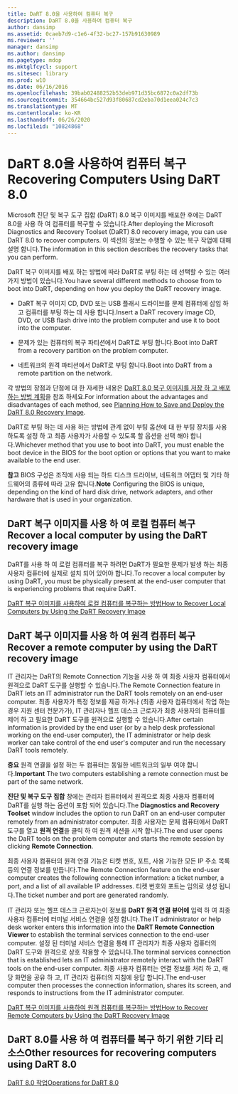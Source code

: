 ```yaml
---
title: DaRT 8.0을 사용하여 컴퓨터 복구
description: DaRT 8.0을 사용하여 컴퓨터 복구
author: dansimp
ms.assetid: 0caeb7d9-c1e6-4f32-bc27-157b91630989
ms.reviewer: ''
manager: dansimp
ms.author: dansimp
ms.pagetype: mdop
ms.mktglfcycl: support
ms.sitesec: library
ms.prod: w10
ms.date: 06/16/2016
ms.openlocfilehash: 39bab02488252b53deb971d35bc6872c0a2df73b
ms.sourcegitcommit: 354664bc527d93f80687cd2eba70d1eea024c7c3
ms.translationtype: MT
ms.contentlocale: ko-KR
ms.lasthandoff: 06/26/2020
ms.locfileid: "10824868"
---
```

# <span data-ttu-id="8a394-103">DaRT 8.0을 사용하여 컴퓨터 복구</span><span class="sxs-lookup"><span data-stu-id="8a394-103">Recovering Computers Using DaRT 8.0</span></span>


<span data-ttu-id="8a394-104">Microsoft 진단 및 복구 도구 집합 (DaRT) 8.0 복구 이미지를 배포한 후에는 DaRT 8.0을 사용 하 여 컴퓨터를 복구할 수 있습니다.</span><span class="sxs-lookup"><span data-stu-id="8a394-104">After deploying the Microsoft Diagnostics and Recovery Toolset (DaRT) 8.0 recovery image, you can use DaRT 8.0 to recover computers.</span></span> <span data-ttu-id="8a394-105">이 섹션의 정보는 수행할 수 있는 복구 작업에 대해 설명 합니다.</span><span class="sxs-lookup"><span data-stu-id="8a394-105">The information in this section describes the recovery tasks that you can perform.</span></span>

<span data-ttu-id="8a394-106">DaRT 복구 이미지를 배포 하는 방법에 따라 DaRT로 부팅 하는 데 선택할 수 있는 여러 가지 방법이 있습니다.</span><span class="sxs-lookup"><span data-stu-id="8a394-106">You have several different methods to choose from to boot into DaRT, depending on how you deploy the DaRT recovery image.</span></span>

-   <span data-ttu-id="8a394-107">DaRT 복구 이미지 CD, DVD 또는 USB 플래시 드라이브를 문제 컴퓨터에 삽입 하 고 컴퓨터를 부팅 하는 데 사용 합니다.</span><span class="sxs-lookup"><span data-stu-id="8a394-107">Insert a DaRT recovery image CD, DVD, or USB flash drive into the problem computer and use it to boot into the computer.</span></span>

-   <span data-ttu-id="8a394-108">문제가 있는 컴퓨터의 복구 파티션에서 DaRT로 부팅 합니다.</span><span class="sxs-lookup"><span data-stu-id="8a394-108">Boot into DaRT from a recovery partition on the problem computer.</span></span>

-   <span data-ttu-id="8a394-109">네트워크의 원격 파티션에서 DaRT로 부팅 합니다.</span><span class="sxs-lookup"><span data-stu-id="8a394-109">Boot into DaRT from a remote partition on the network.</span></span>

<span data-ttu-id="8a394-110">각 방법의 장점과 단점에 대 한 자세한 내용은 [DaRT 8.0 복구 이미지를 저장 하 고 배포 하는 방법 계획](planning-how-to-save-and-deploy-the-dart-80-recovery-image-dart-8.md)을 참조 하세요.</span><span class="sxs-lookup"><span data-stu-id="8a394-110">For information about the advantages and disadvantages of each method, see [Planning How to Save and Deploy the DaRT 8.0 Recovery Image](planning-how-to-save-and-deploy-the-dart-80-recovery-image-dart-8.md).</span></span>

<span data-ttu-id="8a394-111">DaRT로 부팅 하는 데 사용 하는 방법에 관계 없이 부팅 옵션에 대 한 부팅 장치를 사용 하도록 설정 하 고 최종 사용자가 사용할 수 있도록 할 옵션을 선택 해야 합니다.</span><span class="sxs-lookup"><span data-stu-id="8a394-111">Whichever method that you use to boot into DaRT, you must enable the boot device in the BIOS for the boot option or options that you want to make available to the end user.</span></span>

<span data-ttu-id="8a394-112">**참고**  BIOS 구성은 조직에 사용 되는 하드 디스크 드라이브, 네트워크 어댑터 및 기타 하드웨어의 종류에 따라 고유 합니다.</span><span class="sxs-lookup"><span data-stu-id="8a394-112">**Note** Configuring the BIOS is unique, depending on the kind of hard disk drive, network adapters, and other hardware that is used in your organization.</span></span>

 

## <span data-ttu-id="8a394-113">DaRT 복구 이미지를 사용 하 여 로컬 컴퓨터 복구</span><span class="sxs-lookup"><span data-stu-id="8a394-113">Recover a local computer by using the DaRT recovery image</span></span>


<span data-ttu-id="8a394-114">DaRT를 사용 하 여 로컬 컴퓨터를 복구 하려면 DaRT가 필요한 문제가 발생 하는 최종 사용자 컴퓨터에 실제로 설치 되어 있어야 합니다.</span><span class="sxs-lookup"><span data-stu-id="8a394-114">To recover a local computer by using DaRT, you must be physically present at the end-user computer that is experiencing problems that require DaRT.</span></span>

[<span data-ttu-id="8a394-115">DaRT 복구 이미지를 사용하여 로컬 컴퓨터를 복구하는 방법</span><span class="sxs-lookup"><span data-stu-id="8a394-115">How to Recover Local Computers by Using the DaRT Recovery Image</span></span>](how-to-recover-local-computers-by-using-the-dart-recovery-image-dart-8.md)

## <span data-ttu-id="8a394-116">DaRT 복구 이미지를 사용 하 여 원격 컴퓨터 복구</span><span class="sxs-lookup"><span data-stu-id="8a394-116">Recover a remote computer by using the DaRT recovery image</span></span>


<span data-ttu-id="8a394-117">IT 관리자는 DaRT의 Remote Connection 기능을 사용 하 여 최종 사용자 컴퓨터에서 원격으로 DaRT 도구를 실행할 수 있습니다.</span><span class="sxs-lookup"><span data-stu-id="8a394-117">The Remote Connection feature in DaRT lets an IT administrator run the DaRT tools remotely on an end-user computer.</span></span> <span data-ttu-id="8a394-118">최종 사용자가 특정 정보를 제공 하거나 (최종 사용자 컴퓨터에서 작업 하는 경우 지원 센터 전문가가), IT 관리자나 헬프 데스크 근로자가 최종 사용자의 컴퓨터를 제어 하 고 필요한 DaRT 도구를 원격으로 실행할 수 있습니다.</span><span class="sxs-lookup"><span data-stu-id="8a394-118">After certain information is provided by the end user (or by a help desk professional working on the end-user computer), the IT administrator or help desk worker can take control of the end user's computer and run the necessary DaRT tools remotely.</span></span>

<span data-ttu-id="8a394-119">**중요**  원격 연결을 설정 하는 두 컴퓨터는 동일한 네트워크의 일부 여야 합니다.</span><span class="sxs-lookup"><span data-stu-id="8a394-119">**Important** The two computers establishing a remote connection must be part of the same network.</span></span>

 

<span data-ttu-id="8a394-120">**진단 및 복구 도구 집합** 창에는 관리자 컴퓨터에서 원격으로 최종 사용자 컴퓨터에 DaRT를 실행 하는 옵션이 포함 되어 있습니다.</span><span class="sxs-lookup"><span data-stu-id="8a394-120">The **Diagnostics and Recovery Toolset** window includes the option to run DaRT on an end-user computer remotely from an administrator computer.</span></span> <span data-ttu-id="8a394-121">최종 사용자는 문제 컴퓨터에서 DaRT 도구를 열고 **원격 연결**을 클릭 하 여 원격 세션을 시작 합니다.</span><span class="sxs-lookup"><span data-stu-id="8a394-121">The end user opens the DaRT tools on the problem computer and starts the remote session by clicking **Remote Connection**.</span></span>

<span data-ttu-id="8a394-122">최종 사용자 컴퓨터의 원격 연결 기능은 티켓 번호, 포트, 사용 가능한 모든 IP 주소 목록 등의 연결 정보를 만듭니다.</span><span class="sxs-lookup"><span data-stu-id="8a394-122">The Remote Connection feature on the end-user computer creates the following connection information: a ticket number, a port, and a list of all available IP addresses.</span></span> <span data-ttu-id="8a394-123">티켓 번호와 포트는 임의로 생성 됩니다.</span><span class="sxs-lookup"><span data-stu-id="8a394-123">The ticket number and port are generated randomly.</span></span>

<span data-ttu-id="8a394-124">IT 관리자 또는 헬프 데스크 근로자는이 정보를 **DaRT 원격 연결 뷰어에** 입력 하 여 최종 사용자 컴퓨터에 터미널 서비스 연결을 설정 합니다.</span><span class="sxs-lookup"><span data-stu-id="8a394-124">The IT administrator or help desk worker enters this information into the **DaRT Remote Connection Viewer** to establish the terminal services connection to the end-user computer.</span></span> <span data-ttu-id="8a394-125">설정 된 터미널 서비스 연결을 통해 IT 관리자가 최종 사용자 컴퓨터의 DaRT 도구와 원격으로 상호 작용할 수 있습니다.</span><span class="sxs-lookup"><span data-stu-id="8a394-125">The terminal services connection that is established lets an IT administrator remotely interact with the DaRT tools on the end-user computer.</span></span> <span data-ttu-id="8a394-126">최종 사용자 컴퓨터는 연결 정보를 처리 하 고, 해당 화면을 공유 하 고, IT 관리자 컴퓨터의 지침에 응답 합니다.</span><span class="sxs-lookup"><span data-stu-id="8a394-126">The end-user computer then processes the connection information, shares its screen, and responds to instructions from the IT administrator computer.</span></span>

[<span data-ttu-id="8a394-127">DaRT 복구 이미지를 사용하여 원격 컴퓨터를 복구하는 방법</span><span class="sxs-lookup"><span data-stu-id="8a394-127">How to Recover Remote Computers by Using the DaRT Recovery Image</span></span>](how-to-recover-remote-computers-by-using-the-dart-recovery-image-dart-8.md)

## <span data-ttu-id="8a394-128">DaRT 8.0를 사용 하 여 컴퓨터를 복구 하기 위한 기타 리소스</span><span class="sxs-lookup"><span data-stu-id="8a394-128">Other resources for recovering computers using DaRT 8.0</span></span>


[<span data-ttu-id="8a394-129">DaRT 8.0 작업</span><span class="sxs-lookup"><span data-stu-id="8a394-129">Operations for DaRT 8.0</span></span>](operations-for-dart-80-dart-8.md)

 

 





